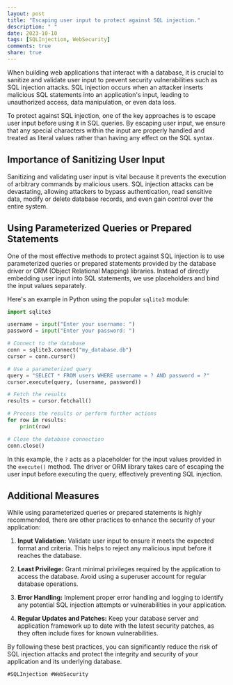 ```yaml
---
layout: post
title: "Escaping user input to protect against SQL injection."
description: " "
date: 2023-10-10
tags: [SQLInjection, WebSecurity]
comments: true
share: true
---
```


When building web applications that interact with a database, it is crucial to sanitize and validate user input to prevent security vulnerabilities such as SQL injection attacks. SQL injection occurs when an attacker inserts malicious SQL statements into an application's input, leading to unauthorized access, data manipulation, or even data loss.

To protect against SQL injection, one of the key approaches is to escape user input before using it in SQL queries. By escaping user input, we ensure that any special characters within the input are properly handled and treated as literal values rather than having any effect on the SQL syntax.

## Importance of Sanitizing User Input

Sanitizing and validating user input is vital because it prevents the execution of arbitrary commands by malicious users. SQL injection attacks can be devastating, allowing attackers to bypass authentication, read sensitive data, modify or delete database records, and even gain control over the entire system.

## Using Parameterized Queries or Prepared Statements

One of the most effective methods to protect against SQL injection is to use parameterized queries or prepared statements provided by the database driver or ORM (Object Relational Mapping) libraries. Instead of directly embedding user input into SQL statements, we use placeholders and bind the input values separately.

Here's an example in Python using the popular `sqlite3` module:

```python
import sqlite3

username = input("Enter your username: ")
password = input("Enter your password: ")

# Connect to the database
conn = sqlite3.connect("my_database.db")
cursor = conn.cursor()

# Use a parameterized query
query = "SELECT * FROM users WHERE username = ? AND password = ?"
cursor.execute(query, (username, password))

# Fetch the results
results = cursor.fetchall()

# Process the results or perform further actions
for row in results:
    print(row)

# Close the database connection
conn.close()
```

In this example, the `?` acts as a placeholder for the input values provided in the `execute()` method. The driver or ORM library takes care of escaping the user input before executing the query, effectively preventing SQL injection.

## Additional Measures

While using parameterized queries or prepared statements is highly recommended, there are other practices to enhance the security of your application:

1. **Input Validation:** Validate user input to ensure it meets the expected format and criteria. This helps to reject any malicious input before it reaches the database.

2. **Least Privilege:** Grant minimal privileges required by the application to access the database. Avoid using a superuser account for regular database operations.

3. **Error Handling:** Implement proper error handling and logging to identify any potential SQL injection attempts or vulnerabilities in your application.

4. **Regular Updates and Patches:** Keep your database server and application framework up to date with the latest security patches, as they often include fixes for known vulnerabilities.

By following these best practices, you can significantly reduce the risk of SQL injection attacks and protect the integrity and security of your application and its underlying database.

`#SQLInjection #WebSecurity`